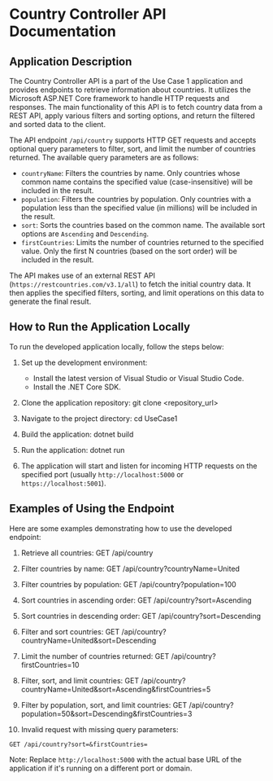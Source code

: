 # Country Controller API Documentation

## Application Description
The Country Controller API is a part of the Use Case 1 application and provides endpoints to retrieve information about countries. It utilizes the Microsoft ASP.NET Core framework to handle HTTP requests and responses. The main functionality of this API is to fetch country data from a REST API, apply various filters and sorting options, and return the filtered and sorted data to the client.

The API endpoint `/api/country` supports HTTP GET requests and accepts optional query parameters to filter, sort, and limit the number of countries returned. The available query parameters are as follows:
- `countryName`: Filters the countries by name. Only countries whose common name contains the specified value (case-insensitive) will be included in the result.
- `population`: Filters the countries by population. Only countries with a population less than the specified value (in millions) will be included in the result.
- `sort`: Sorts the countries based on the common name. The available sort options are `Ascending` and `Descending`.
- `firstCountries`: Limits the number of countries returned to the specified value. Only the first N countries (based on the sort order) will be included in the result.

The API makes use of an external REST API (`https://restcountries.com/v3.1/all`) to fetch the initial country data. It then applies the specified filters, sorting, and limit operations on this data to generate the final result.

## How to Run the Application Locally
To run the developed application locally, follow the steps below:

1. Set up the development environment:
    - Install the latest version of Visual Studio or Visual Studio Code.
    - Install the .NET Core SDK.

2. Clone the application repository:
   git clone <repository_url>

3. Navigate to the project directory:
   cd UseCase1

4. Build the application:
   dotnet build

5. Run the application:
   dotnet run

6. The application will start and listen for incoming HTTP requests on the specified port (usually `http://localhost:5000` or `https://localhost:5001`).

## Examples of Using the Endpoint
Here are some examples demonstrating how to use the developed endpoint:

1. Retrieve all countries:
   GET /api/country

2. Filter countries by name:
   GET /api/country?countryName=United

3. Filter countries by population:
   GET /api/country?population=100

4. Sort countries in ascending order:
   GET /api/country?sort=Ascending

5. Sort countries in descending order:
   GET /api/country?sort=Descending

6. Filter and sort countries:
   GET /api/country?countryName=United&sort=Descending

7. Limit the number of countries returned:
   GET /api/country?firstCountries=10

8. Filter, sort, and limit countries:
   GET /api/country?countryName=United&sort=Ascending&firstCountries=5

9. Filter by population, sort, and limit countries:
   GET /api/country?population=50&sort=Descending&firstCountries=3

10. Invalid request with missing query parameters:
 ```
 GET /api/country?sort=&firstCountries=
 ```

Note: Replace `http://localhost:5000` with the actual base URL of the application if it's running on a different port or domain.